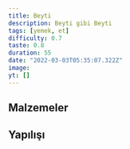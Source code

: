 ```yaml
---
title: Beyti
description: Beyti gibi Beyti
tags: [yemek, et]
difficulty: 0.7
taste: 0.8
duration: 55
date: "2022-03-03T05:35:07.322Z"
image:
yt: []
---
```


## Malzemeler

## Yapılışı
